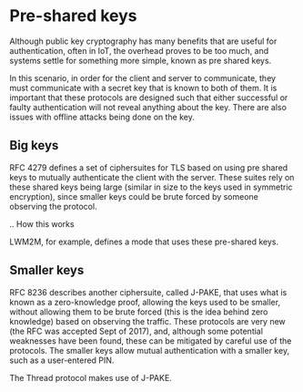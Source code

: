 # Pre-shared keys

Although public key cryptography has many benefits that are useful for
authentication, often in IoT, the overhead proves to be too much, and
systems settle for something more simple, known as pre shared keys.

In this scenario, in order for the client and server to communicate,
they must communicate with a secret key that is known to both of them.
It is important that these protocols are designed such that either
successful or faulty authentication will not reveal anything about the
key.  There are also issues with offline attacks being done on the
key.

## Big keys

RFC 4279 defines a set of ciphersuites for TLS based on using pre
shared keys to mutually authenticate the client with the server.
These suites rely on these shared keys being large (similar in size to
the keys used in symmetric encryption), since smaller keys could be
brute forced by someone observing the protocol.

.. How this works

LWM2M, for example, defines a mode that uses these pre-shared keys.

## Smaller keys

RFC 8236 describes another ciphersuite, called J-PAKE, that uses what
is known as a zero-knowledge proof, allowing the keys used to be
smaller, without allowing them to be brute forced (this is the idea
behind zero knowledge) based on observing the traffic.  These
protocols are very new (the RFC was accepted Sept of 2017), and,
although some potential weaknesses have been found, these can be
mitigated by careful use of the protocols.  The smaller keys allow
mutual authentication with a smaller key, such as a user-entered PIN.

The Thread protocol makes use of J-PAKE.

